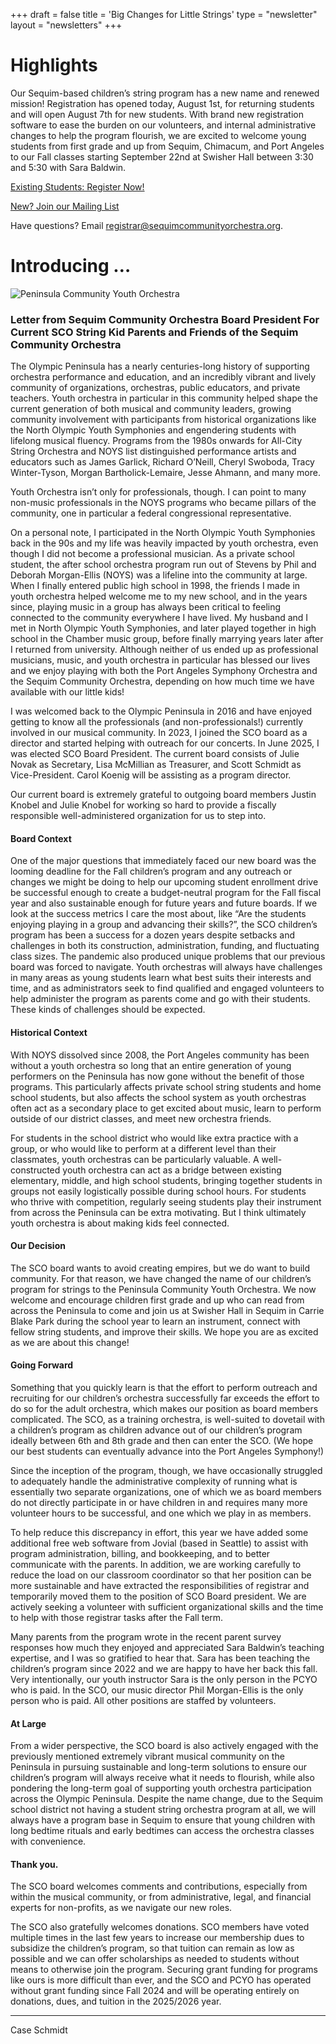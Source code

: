 +++
draft = false
title = 'Big Changes for Little Strings'
type =  "newsletter"
layout = "newsletters"
+++

# Highlights

Our Sequim-based children’s string program has a new name and renewed mission!  Registration has opened today, August 1st, for returning students and will open August 7th for new students.  With brand new registration software to ease the burden on our volunteers, and internal administrative changes to help the program flourish, we are excited to welcome young students from first grade and up from Sequim, Chimacum, and Port Angeles to our Fall classes starting September 22nd at Swisher Hall between 3:30 and 5:30 with Sara Baldwin.

[Existing Students: Register Now!](https://jovial.org/pcyo/family)

[New? Join our Mailing List](https://docs.google.com/forms/d/e/1FAIpQLScurZKvTNpv0szRfphVk_cIhgXW5aps4tpTj1Ee50dNgMF8mw/viewform?usp=sharing&ouid=107459316929255460073)

Have questions? Email registrar@sequimcommunityorchestra.org.

# Introducing …

![Peninsula Community Youth Orchestra](/elements/logo-and-text.png)

### Letter from Sequim Community Orchestra Board President For Current SCO String Kid Parents and Friends of the Sequim Community Orchestra

The Olympic Peninsula has a nearly centuries-long history of supporting orchestra performance and education, and an incredibly vibrant and lively community of organizations, orchestras, public educators, and private teachers.  Youth orchestra in particular in this community helped shape the current generation of both musical and community leaders, growing community involvement with participants from historical organizations like the North Olympic Youth Symphonies and engendering students with lifelong musical fluency.  Programs from the 1980s onwards for All-City String Orchestra and NOYS list distinguished performance artists and educators such as James Garlick, Richard O’Neill, Cheryl Swoboda, Tracy Winter-Tyson, Morgan Bartholick-Lemaire, Jesse Ahmann, and many more.   

Youth Orchestra isn’t only for professionals, though.  I can point to many non-music professionals in the NOYS programs who became pillars of the community, one in particular a federal congressional representative. 

On a personal note, I participated in the North Olympic Youth Symphonies back in the 90s and my life was heavily impacted by youth orchestra, even though I did not become a professional musician.  As a private school student, the after school orchestra program run out of Stevens by Phil and Deborah Morgan-Ellis (NOYS) was a lifeline into the community at large.  When I finally entered public high school in 1998, the friends I made in youth orchestra helped welcome me to my new school, and in the years since, playing music in a group has always been critical to feeling connected to the community everywhere I have lived.  My husband and I met in North Olympic Youth Symphonies, and later played together in high school in the Chamber music group, before finally marrying years later after I returned from university.  Although neither of us ended up as professional musicians, music, and youth orchestra in particular has blessed our lives and we enjoy playing with both the Port Angeles Symphony Orchestra and the Sequim Community Orchestra, depending on how much time we have available with our little kids!

I was welcomed back to the Olympic Peninsula in 2016 and have enjoyed getting to know all the professionals (and non-professionals!) currently involved in our musical community. In 2023, I joined the SCO board as a director and started helping with outreach for our concerts.  In June 2025, I was elected SCO Board President.  The current board consists of Julie Novak as Secretary, Lisa McMillian as Treasurer, and Scott Schmidt as Vice-President.  Carol Koenig will be assisting as a program director.

Our current board is extremely grateful to outgoing board members Justin Knobel and Julie Knobel for working so hard to provide a fiscally responsible well-administered organization for us to step into.

#### Board Context
One of the major questions that immediately faced our new board was the looming deadline for the Fall children’s program and any outreach or changes we might be doing to help our upcoming student enrollment drive be successful enough to create a budget-neutral program for the Fall fiscal year and also sustainable enough for future years and future boards.  If we look at the success metrics I care the most about, like “Are the students enjoying playing in a group and advancing their skills?”, the SCO children’s program has been a success for a dozen years despite setbacks and challenges in both its construction, administration, funding, and fluctuating class sizes. The pandemic also produced unique problems that our previous board was forced to navigate. Youth orchestras will always have challenges in many areas as young students learn what best suits their interests and time, and as administrators seek to find qualified and engaged volunteers to help administer the program as parents come and go with their students.  These kinds of challenges should be expected.

#### Historical Context
With NOYS dissolved since 2008, the Port Angeles community has been without a youth orchestra so long that an entire generation of young performers on the Peninsula has now gone without the benefit of those programs.  This particularly affects private school string students and home school students, but also affects the school system as youth orchestras often act as a secondary place to get excited about music, learn to perform outside of our district classes, and meet new orchestra friends. 

For students in the school district who would like extra practice with a group, or who would like to perform at a different level than their classmates, youth orchestras can be particularly valuable. A well-constructed youth orchestra can act as a bridge between existing elementary, middle, and high school students, bringing together students in groups not easily logistically possible during school hours. For students who thrive with competition, regularly seeing students play their instrument from across the Peninsula can be extra motivating. But I think ultimately youth orchestra is about making kids feel connected.  

#### Our Decision
The SCO board wants to avoid creating empires, but we do want to build community.  For that reason, we have changed the name of our children’s program for strings to the Peninsula Community Youth Orchestra. We now welcome and encourage children first grade and up who can read from across the Peninsula to come and join us at Swisher Hall in Sequim in Carrie Blake Park during the school year to learn an instrument, connect with fellow string students, and improve their skills.  We hope you are as excited as we are about this change!

#### Going Forward
Something that you quickly learn is that the effort to perform outreach and recruiting for our children’s orchestra successfully far exceeds the effort to do so for the adult orchestra, which makes our position as board members complicated.  The SCO, as a training orchestra, is well-suited to dovetail with a children’s program as children advance out of our children’s program ideally between 6th and 8th grade and then can enter the SCO.  (We hope our best students can eventually advance into the Port Angeles Symphony!)  

Since the inception of the program, though, we have occasionally struggled to adequately handle the administrative complexity of running what is essentially two separate organizations, one of which we as board members do not directly participate in or have children in and requires many more volunteer hours to be successful, and one which we play in as members.  

To help reduce this discrepancy in effort, this year we have added some additional free web software from Jovial (based in Seattle) to assist with program administration, billing, and bookkeeping, and to better communicate with the parents.  In addition, we are working carefully to reduce the load on our classroom coordinator so that her position can be more sustainable and have extracted the responsibilities of registrar and temporarily moved them to the position of SCO Board president.  We are actively seeking a volunteer with sufficient organizational skills and the time to help with those registrar tasks after the Fall term. 

Many parents from the program wrote in the recent parent survey responses how much they enjoyed and appreciated Sara Baldwin’s teaching expertise, and I was so gratified to hear that.  Sara has been teaching the children’s program since 2022 and we are happy to have her back this fall.  Very intentionally, our youth instructor Sara is the only person in the PCYO who is paid.  In the SCO, our music director Phil Morgan-Ellis is the only person who is paid.  All other positions are staffed by volunteers.

#### At Large
From a wider perspective, the SCO board is also actively engaged with the previously mentioned extremely vibrant musical community on the Peninsula in pursuing sustainable and long-term solutions to ensure our children’s program will always receive what it needs to flourish, while also pondering the long-term goal of supporting youth orchestra participation across the Olympic Peninsula. Despite the name change, due to the Sequim school district not having a student string orchestra program at all, we will always have a program base in Sequim to ensure that young children with long bedtime rituals and early bedtimes can access the orchestra classes with convenience.  

#### Thank you.
The SCO board welcomes comments and contributions, especially from within the musical community, or from administrative, legal, and financial experts for non-profits, as we navigate our new roles. 

The SCO also gratefully welcomes donations.  SCO members have voted multiple times in the last few years to increase our membership dues to subsidize the children’s program, so that tuition can remain as low as possible and we can offer scholarships as needed to students without means to otherwise join the program. Securing grant funding for programs like ours is more difficult than ever, and the SCO and PCYO has operated without grant funding since Fall 2024 and will be operating entirely on donations, dues, and tuition in the 2025/2026 year. 

---------------
Case Schmidt



